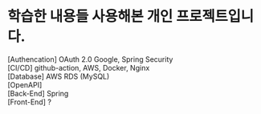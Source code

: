 # 학습한 내용들 사용해본 개인 프로젝트입니다.
[Authencation] OAuth 2.0 Google, Spring Security<br>
[CI/CD] github-action, AWS, Docker, Nginx<br>
[Database] AWS RDS (MySQL)<Br>
[OpenAPI]<br>
[Back-End] Spring<br>
[Front-End] ?
